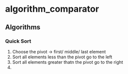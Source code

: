 # algorithm_comparator

## Algorithms
### Quick Sort
1. Choose the pivot -> first/ middle/ last element
2. Sort all elements less than the pivot go to the left
3. Sort all elements greater thatn the pivot go to the right
4. 
